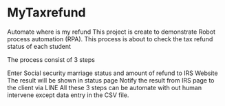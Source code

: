 # MyTaxrefund
Automate where is my refund
This project is create to demonstrate Robot process automation (RPA). This process is about to check the tax refund status of each student

The process consist of 3 steps

Enter Social security marriage status and amount of refund to IRS Website
The result will be shown in status page
Notify the result from IRS page to the client via LINE
All these 3 steps can be automate with out human intervene except data entry in the CSV file.
